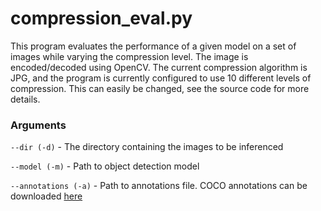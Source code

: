 # compression_eval.py

This program evaluates the performance of a given model on a set of images while varying the compression level. The image
is encoded/decoded using OpenCV. The current compression algorithm is JPG, and the program is currently configured to use
10 different levels of compression. This can easily be changed, see the source code for more details. 

### Arguments

`--dir (-d)` - The directory containing the images to be inferenced

`--model (-m)` - Path to object detection model

`--annotations (-a)` - Path to annotations file. COCO annotations can be downloaded [here](https://cocodataset.org/#download)
